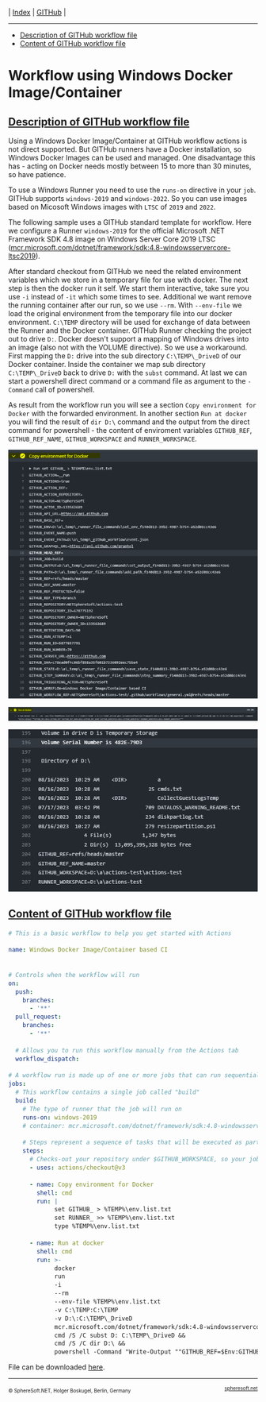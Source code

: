 | [Index](../index.md) | [GITHub](../GITHub.md) |

<hr style="height: 1px" />

- [Description of GITHub workflow file](#description-of-the-github-workflow-file)
- [Content of GITHub workflow file](#content-of-the-github-workflow-file)

# Workflow using Windows Docker Image/Container



## [Description of GITHub workflow file](#)

Using a Windows Docker Image/Container at GITHub workflow actions is not direct
supported. But GITHub runners have a Docker installation, so Windows Docker Images
can be used and managed. One disadvantage this has - acting on Docker needs mostly
between 15 to more than 30 minutes, so have patience.

To use a Windows Runner you need to use the `runs-on` directive in your `job`.
GITHub supports `windows-2019` and `windows-2022`. So you can use images based
on Micosoft Windows images with `LTSC` of `2019` and `2022`.

The following sample uses a GITHub standard template for workflow. Here we
configure a Runner `windows-2019` for the official Microsoft .NET Framework SDK 4.8
image on Windows Server Core 2019 LTSC ([mcr.microsoft.com/dotnet/framework/sdk:4.8-windowsservercore-ltsc2019](https://hub.docker.com/_/microsoft-dotnet-framework-sdk/)).

After standard checkout from GITHub we need the related environment variables
which we store in a temporary file for use with docker. The next step is then
the docker run it self. We start them interactive, take sure you use `-i` instead
of `-it` which some times to see. Additional we want remove the running container
after our run, so we use `--rm`. With `--env-file` we load the original environment
from the temporary file into our docker environment. `C:\TEMP` directory will be
used for exchange of data between the Runner and the Docker container. GITHub
Runner checking the project out to drive `D:`. Docker doesn't support a mapping
of Windows drives into an image (also not with the VOLUME directive). So we use
a workaround. First mapping the `D:` drive into the sub directory `C:\TEMP\_DriveD`
of our Docker container. Inside the container we map sub directory `C:\TEMP\_DriveD`
back to drive `D:` with the `subst` command. At last we can start a powershell
direct command or a command file as argument to the `-Command` call of powershell.

As result from the workflow run you will see a section `Copy environment for Docker`
with the forwarded environment. In another section `Run at docker` you will find
the result of `dir D:\` command and the output from the direct command for powershell -
the content of enviroment variables `GITHUB_REF`, `GITHUB_REF_NAME`, `GITHUB_WORKSPACE`
and `RUNNER_WORKSPACE`.

![Section "Copy environment for Docker"](Workflow.Docker.Windows.ImageContainer.Output.CopyEnvironment.png)

![Section "Run at docker"](Workflow.Docker.Windows.ImageContainer.Output.RunAtDocker.1.png)

![Section "Run at docker more output"](Workflow.Docker.Windows.ImageContainer.Output.RunAtDocker.2.png)

## [Content of GITHub workflow file](#)

```yaml
# This is a basic workflow to help you get started with Actions

name: Windows Docker Image/Container based CI


# Controls when the workflow will run
on:
  push:
    branches:
      - '**'
  pull_request:
    branches:
      - '**'

  # Allows you to run this workflow manually from the Actions tab
  workflow_dispatch:

# A workflow run is made up of one or more jobs that can run sequentially or in parallel
jobs:
  # This workflow contains a single job called "build"
  build:
    # The type of runner that the job will run on
    runs-on: windows-2019
    # container: mcr.microsoft.com/dotnet/framework/sdk:4.8-windowsservercore-ltsc2019

    # Steps represent a sequence of tasks that will be executed as part of the job
    steps:
      # Checks-out your repository under $GITHUB_WORKSPACE, so your job can access it
      - uses: actions/checkout@v3

      - name: Copy environment for Docker
        shell: cmd
        run: |
             set GITHUB_ > %TEMP%\env.list.txt
             set RUNNER_ >> %TEMP%\env.list.txt
             type %TEMP%\env.list.txt

      - name: Run at docker
        shell: cmd
        run: >-
             docker
             run
             -i
             --rm
             --env-file %TEMP%\env.list.txt
             -v C:\TEMP:C:\TEMP
             -v D:\:C:\TEMP\_DriveD
             mcr.microsoft.com/dotnet/framework/sdk:4.8-windowsservercore-ltsc2019
             cmd /S /C subst D: C:\TEMP\_DriveD &&
             cmd /S /C dir D:\ &&
             powershell -Command "Write-Output ""GITHUB_REF=$Env:GITHUB_REF`nGITHUB_REF_NAME=$Env:GITHUB_REF_NAME`nGITHUB_WORKSPACE=$Env:GITHUB_WORKSPACE`nRUNNER_WORKSPACE=$Env:RUNNER_WORKSPACE"""
```

File can be downloaded [here](WindowsDocker.yml).



<!-- FOOTER -->
<hr style="height: 1px" />
<span style="font-size: 0.7em">© SphereSoft.NET, Holger Boskugel, Berlin, Germany</span>
<a href="http://spheresoft.net" style="font-size: 0.7em; float: right">spheresoft.net</a>
